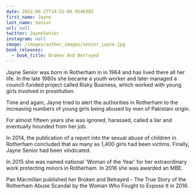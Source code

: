 ```yaml
---
date: 2022-08-27T14:51:09.954639Z
first_name: Jayne
last_name: Senior
url: null
twitter: JayneSenior
instagram: null
image: /images/author_images/senior_jayne.jpg
book_releases:
  - book_title: Broken And Betrayed
---
```

Jayne Senior was born in Rotherham in in 1964 and has lived there all her life. In the late 1980s she became a youth worker and later managed a council-funded project called Risky Business, which worked with young girls involved in prostitution.

Time and again, Jayne tried to alert the authorities in Rotherham to the increasing numbers of young girls being abused by men of Pakistani origin.

For almost fifteen years she was ignored, harassed, called a liar and eventually hounded from her job.

In 2014, the publication of a report into the sexual abuse of children in Rotherham concluded that as many as 1,400 girls had been victims. Finally, Jayne Senior had been vindicated.

In 2015 she was named national 'Woman of the Year' for her extraordinary work protecting minors in Rotherham. In 2016 she was awarded an MBE.

Pan Macmillan published her Broken and Betrayed - The True Story of the Rotherham Abuse Scandal by the Woman Who Fought to Expose It in 2016.